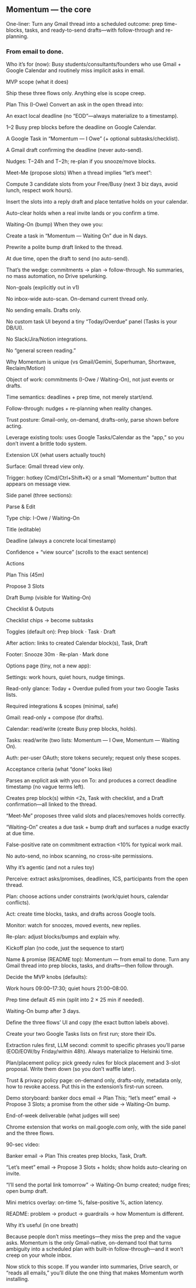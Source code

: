 ## Momentum — the core

One-liner: Turn any Gmail thread into a scheduled outcome: prep time-blocks, tasks, and ready-to-send drafts—with follow-through and re-planning.

### From email to done.

Who it’s for (now): Busy students/consultants/founders who use Gmail + Google Calendar and routinely miss implicit asks in email.

MVP scope (what it does)

Ship these three flows only. Anything else is scope creep.

Plan This (I-Owe)
Convert an ask in the open thread into:

An exact local deadline (no “EOD”—always materialize to a timestamp).

1–2 Busy prep blocks before the deadline on Google Calendar.

A Google Task in “Momentum — I Owe” (+ optional subtasks/checklist).

A Gmail draft confirming the deadline (never auto-send).

Nudges: T−24h and T−2h; re-plan if you snooze/move blocks.

Meet-Me (propose slots)
When a thread implies “let’s meet”:

Compute 3 candidate slots from your Free/Busy (next 3 biz days, avoid lunch, respect work hours).

Insert the slots into a reply draft and place tentative holds on your calendar.

Auto-clear holds when a real invite lands or you confirm a time.

Waiting-On (bump)
When they owe you:

Create a task in “Momentum — Waiting On” due in N days.

Prewrite a polite bump draft linked to the thread.

At due time, open the draft to send (no auto-send).

That’s the wedge: commitments → plan → follow-through. No summaries, no mass automation, no Drive spelunking.

Non-goals (explicitly out in v1)

No inbox-wide auto-scan. On-demand current thread only.

No sending emails. Drafts only.

No custom task UI beyond a tiny “Today/Overdue” panel (Tasks is your DB/UI).

No Slack/Jira/Notion integrations.

No “general screen reading.”

Why Momentum is unique (vs Gmail/Gemini, Superhuman, Shortwave, Reclaim/Motion)

Object of work: commitments (I-Owe / Waiting-On), not just events or drafts.

Time semantics: deadlines + prep time, not merely start/end.

Follow-through: nudges + re-planning when reality changes.

Trust posture: Gmail-only, on-demand, drafts-only, parse shown before acting.

Leverage existing tools: uses Google Tasks/Calendar as the “app,” so you don’t invent a brittle todo system.

Extension UX (what users actually touch)

Surface: Gmail thread view only.

Trigger: hotkey (Cmd/Ctrl+Shift+K) or a small “Momentum” button that appears on message view.

Side panel (three sections):

Parse & Edit

Type chip: I-Owe / Waiting-On

Title (editable)

Deadline (always a concrete local timestamp)

Confidence + “view source” (scrolls to the exact sentence)

Actions

Plan This (45m)

Propose 3 Slots

Draft Bump (visible for Waiting-On)

Checklist & Outputs

Checklist chips → become subtasks

Toggles (default on): Prep block · Task · Draft

After action: links to created Calendar block(s), Task, Draft

Footer: Snooze 30m · Re-plan · Mark done

Options page (tiny, not a new app):

Settings: work hours, quiet hours, nudge timings.

Read-only glance: Today + Overdue pulled from your two Google Tasks lists.

Required integrations & scopes (minimal, safe)

Gmail: read-only + compose (for drafts).

Calendar: read/write (create Busy prep blocks, holds).

Tasks: read/write (two lists: Momentum — I Owe, Momentum — Waiting On).

Auth: per-user OAuth; store tokens securely; request only these scopes.

Acceptance criteria (what “done” looks like)

Parses an explicit ask with you on To: and produces a correct deadline timestamp (no vague terms left).

Creates prep block(s) within <2s, Task with checklist, and a Draft confirmation—all linked to the thread.

“Meet-Me” proposes three valid slots and places/removes holds correctly.

“Waiting-On” creates a due task + bump draft and surfaces a nudge exactly at due time.

False-positive rate on commitment extraction <10% for typical work mail.

No auto-send, no inbox scanning, no cross-site permissions.

Why it’s agentic (and not a rules toy)

Perceive: extract asks/promises, deadlines, ICS, participants from the open thread.

Plan: choose actions under constraints (work/quiet hours, calendar conflicts).

Act: create time blocks, tasks, and drafts across Google tools.

Monitor: watch for snoozes, moved events, new replies.

Re-plan: adjust blocks/bumps and explain why.

Kickoff plan (no code, just the sequence to start)

Name & promise (README top):
Momentum — from email to done. Turn any Gmail thread into prep blocks, tasks, and drafts—then follow through.

Decide the MVP knobs (defaults):

Work hours 09:00–17:30; quiet hours 21:00–08:00.

Prep time default 45 min (split into 2 × 25 min if needed).

Waiting-On bump after 3 days.

Define the three flows’ UI and copy (the exact button labels above).

Create your two Google Tasks lists on first run; store their IDs.

Extraction rules first, LLM second: commit to specific phrases you’ll parse (EOD/EOW/by Friday/within 48h). Always materialize to Helsinki time.

Plan/placement policy: pick greedy rules for block placement and 3-slot proposal. Write them down (so you don’t waffle later).

Trust & privacy policy page: on-demand only, drafts-only, metadata only, how to revoke access. Put this in the extension’s first-run screen.

Demo storyboard: banker docs email → Plan This; “let’s meet” email → Propose 3 Slots; a promise from the other side → Waiting-On bump.

End-of-week deliverable (what judges will see)

Chrome extension that works on mail.google.com only, with the side panel and the three flows.

90-sec video:

Banker email → Plan This creates prep blocks, Task, Draft.

“Let’s meet” email → Propose 3 Slots + holds; show holds auto-clearing on invite.

“I’ll send the portal link tomorrow” → Waiting-On bump created; nudge fires; open bump draft.

Mini metrics overlay: on-time %, false-positive %, action latency.

README: problem → product → guardrails → how Momentum is different.

Why it’s useful (in one breath)

Because people don’t miss meetings—they miss the prep and the vague asks. Momentum is the only Gmail-native, on-demand tool that turns ambiguity into a scheduled plan with built-in follow-through—and it won’t creep on your whole inbox.

Now stick to this scope. If you wander into summaries, Drive search, or “reads all emails,” you’ll dilute the one thing that makes Momentum worth installing.
